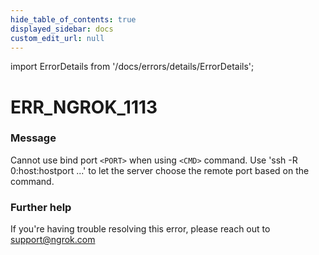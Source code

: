 ```yaml
---
hide_table_of_contents: true
displayed_sidebar: docs
custom_edit_url: null
---
```


import ErrorDetails from '/docs/errors/details/ErrorDetails';

# ERR_NGROK_1113

### Message
Cannot use bind port `<PORT>` when using `<CMD>` command.
Use 'ssh -R 0:host:hostport ...' to let the server choose the remote port based on the command.

### Further help
If you're having trouble resolving this error, please reach out to [support@ngrok.com](mailto:support@ngrok.com?subject=Help%20with%20ERR_NGROK_1113)

<ErrorDetails error='err_ngrok_1113' />
